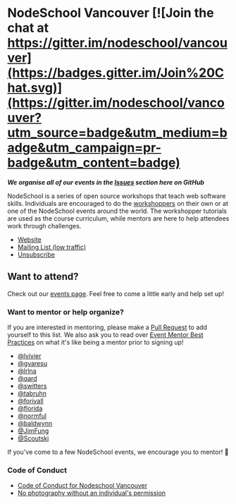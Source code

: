 
# NodeSchool Vancouver [![Join the chat at https://gitter.im/nodeschool/vancouver](https://badges.gitter.im/Join%20Chat.svg)](https://gitter.im/nodeschool/vancouver?utm_source=badge&utm_medium=badge&utm_campaign=pr-badge&utm_content=badge)

_**We organise all of our events in the [Issues](nodeschool/vancouver/issues) section here on GitHub**_

NodeSchool is a series of open source workshops that teach web
software skills. Individuals are encouraged to do the
[workshoppers](http://nodeschool.io/) on their own or at one of the
NodeSchool events around the world. The workshopper tutorials are used
as the course curriculum, while mentors are here to help attendees
work through challenges.

- [Website](http://nodeschool.io/vancouver/)
- [Mailing List (low traffic)](mailto:vancouver.nodeschool@librelist.com)
- [Unsubscribe](vancouver.nodeschool-unsubscribe@librelist.com)

## Want to attend?

Check out our [events page](https://ti.to/nodeschool-vancouver). Feel
free to come a little early and help set up!

### Want to mentor or help organize?

If you are interested in mentoring, please make a
[Pull Request](https://github.com/nodeschool/vancouver/pulls) to add
yourself to this list. We also ask you to read over [Event Mentor Best Practices](https://github.com/nodeschool/organizers/wiki/Event-Mentor-Best-Practices)
on what it's like being a mentor prior to signing up!

- [@lvivier](https://github.com/lvivier)
- [@gyaresu](https://github.com/gyaresu)
- [@lrlna](https://github.com/lrlna)
- [@qard](https://github.com/qard)
- [@switters](https://github.com/switters)
- [@tabruhn](https://github.com/tabruhn)
- [@forivall](https://github.com/forivall)
- [@florida](https://github.com/florida)
- [@normful](https://github.com/normful)
- [@baldwynn](https://github.com/baldwynn)
- [@JimFung](https://github.com/JimFung)
- [@Scoutski](https://github.com/Scoutski)

If you've come to a few NodeSchool events, we encourage you to mentor! :tada:

### Code of Conduct

- [Code of Conduct for Nodeschool Vancouver](code-of-conduct.md)
- [No photography without an individual's permission](https://adainitiative.org/2013/07/another-way-to-attract-women-to-conferences-photography-policies/)
